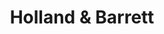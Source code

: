 ---
title: "Holland & Barrett"
url: /swansea/holland-and-barrett-the-quadrant-shopping-centre/
shop: health food
---